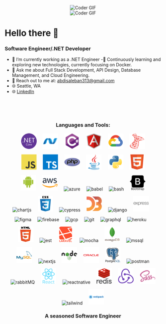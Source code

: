 

<p align="center">
  <img alt="Coder GIF" height=250 width=350 src="https://magiccopy.xyz/assets/images/hadder.gif" />
  <br>
  <img alt="Coder GIF" height=250 width=350 src="https://images.squarespace-cdn.com/content/v1/5769fc401b631bab1addb2ab/1541580611624-TE64QGKRJG8SWAIUS7NS/ke17ZwdGBToddI8pDm48kPoswlzjSVMM-SxOp7CV59BZw-zPPgdn4jUwVcJE1ZvWQUxwkmyExglNqGp0IvTJZamWLI2zvYWH8K3-s_4yszcp2ryTI0HqTOaaUohrI8PI6FXy8c9PWtBlqAVlUS5izpdcIXDZqDYvprRqZ29Pw0o/coding-freak.gif" />
</p>





# Hello there 👋

### Software Engineer/.NET Developer

- 🔭 I’m currently working as a .NET Engineer 
-🌱 Continuously learning and exploring new technologies, currently focusing on Docker.
- 💬 Ask me about Full Stack Development, API Design, Database Management, and Cloud Engineering.
- 📧 Reach out to me at: abdisaleban313@gmail.com
- 🌐 Seattle, WA
- 🌐 [LinkedIn](https://www.linkedin.com/in/abdisaleban/) 


<br/>




<br>
<br>


<h3 align="center">Languages and Tools:</h3>



<p align="center">
    <img src="https://raw.githubusercontent.com/devicons/devicon/master/icons/dotnetcore/dotnetcore-original.svg" alt=".NET Core" height="50">&nbsp;&nbsp;&nbsp;&nbsp;
    <img src="https://raw.githubusercontent.com/devicons/devicon/master/icons/dot-net/dot-net-original.svg" alt=".NET" height="50">&nbsp;&nbsp;&nbsp;&nbsp;
    <img src="https://raw.githubusercontent.com/devicons/devicon/master/icons/csharp/csharp-original.svg" alt="C#" height="50">&nbsp;&nbsp;&nbsp;&nbsp;
    <img src="https://raw.githubusercontent.com/devicons/devicon/master/icons/angularjs/angularjs-original.svg" alt="Angular" height="50">&nbsp;&nbsp;&nbsp;&nbsp;
    <img src="https://raw.githubusercontent.com/devicons/devicon/master/icons/googlecloud/googlecloud-original.svg" alt="Google Cloud Platform" height="50">&nbsp;&nbsp;&nbsp;&nbsp;
    <img src="https://raw.githubusercontent.com/devicons/devicon/master/icons/microsoftsqlserver/microsoftsqlserver-plain.svg" alt="T-SQL" height="50">
   
</p>




<p align="center">
    <img src="https://raw.githubusercontent.com/devicons/devicon/master/icons/javascript/javascript-original.svg" alt="javascript"  height="50">&nbsp;&nbsp;&nbsp;&nbsp;
    <img src="https://raw.githubusercontent.com/devicons/devicon/master/icons/typescript/typescript-original.svg" alt="typescript"  height="50">&nbsp;&nbsp;&nbsp;&nbsp;
    <img src="https://raw.githubusercontent.com/devicons/devicon/master/icons/php/php-original.svg" alt="php"  height="50">&nbsp;&nbsp;&nbsp;&nbsp;
    <img src="https://raw.githubusercontent.com/devicons/devicon/master/icons/java/java-original.svg" alt="java"  height="50">&nbsp;&nbsp;&nbsp;&nbsp;
    <img src="https://raw.githubusercontent.com/devicons/devicon/master/icons/python/python-original.svg" alt="python"  height="50">&nbsp;&nbsp;&nbsp;&nbsp;
    <img src="https://raw.githubusercontent.com/devicons/devicon/master/icons/html5/html5-original.svg" alt="html"  height="50">
</p>
<p align="center">
    <img src="https://raw.githubusercontent.com/devicons/devicon/master/icons/android/android-original-wordmark.svg" alt="android"  height="50">&nbsp;&nbsp;&nbsp;&nbsp;
    <img src="https://raw.githubusercontent.com/devicons/devicon/master/icons/amazonwebservices/amazonwebservices-original-wordmark.svg" alt="aws"  height="50">&nbsp;&nbsp;&nbsp;&nbsp;
    <img src="https://www.vectorlogo.zone/logos/microsoft_azure/microsoft_azure-icon.svg" alt="azure" height="50">&nbsp;&nbsp;&nbsp;&nbsp;
    <img src="https://www.vectorlogo.zone/logos/babeljs/babeljs-icon.svg" alt="babel"  height="50">&nbsp;&nbsp;&nbsp;&nbsp;
    <img src="https://www.vectorlogo.zone/logos/gnu_bash/gnu_bash-icon.svg" alt="bash"  height="50">&nbsp;&nbsp;&nbsp;&nbsp;
    <img src="https://raw.githubusercontent.com/devicons/devicon/master/icons/bootstrap/bootstrap-plain-wordmark.svg" alt="bootstrap"  height="50">
</p>
<p align="center">
    <img src="https://www.chartjs.org/media/logo-title.svg" alt="chartjs" height="50">&nbsp;&nbsp;&nbsp;&nbsp;
    <img src="https://raw.githubusercontent.com/devicons/devicon/master/icons/css3/css3-original-wordmark.svg" alt="css3"  height="50">&nbsp;&nbsp;&nbsp;&nbsp;
    <img src="https://raw.githubusercontent.com/simple-icons/simple-icons/6e46ec1fc23b60c8fd0d2f2ff46db82e16dbd75f/icons/cypress.svg" alt="cypress"  height="50">&nbsp;&nbsp;&nbsp;&nbsp;
    <img src="https://raw.githubusercontent.com/devicons/devicon/master/icons/d3js/d3js-original.svg" alt="d3js"  height="50">&nbsp;&nbsp;&nbsp;&nbsp;
    <img src="https://cdn.worldvectorlogo.com/logos/django.svg" alt="django" height="50">&nbsp;&nbsp;&nbsp;&nbsp;
    <img src="https://raw.githubusercontent.com/devicons/devicon/master/icons/express/express-original-wordmark.svg" alt="express"  height="50">&nbsp;&nbsp;&nbsp;&nbsp;
</p>
<p align="center">
    <img src="https://www.vectorlogo.zone/logos/figma/figma-icon.svg" alt="figma" height="50">&nbsp;&nbsp;&nbsp;&nbsp;
    <img src="https://www.vectorlogo.zone/logos/firebase/firebase-icon.svg" alt="firebase" height="50">&nbsp;&nbsp;&nbsp;&nbsp;
    <img src="https://www.vectorlogo.zone/logos/google_cloud/google_cloud-icon.svg" alt="gcp" height="50">&nbsp;&nbsp;&nbsp;&nbsp;
    <img src="https://www.vectorlogo.zone/logos/git-scm/git-scm-icon.svg" alt="git"  height="50">&nbsp;&nbsp;&nbsp;&nbsp;
    <img src="https://www.vectorlogo.zone/logos/graphql/graphql-icon.svg" alt="graphql" height="50">&nbsp;&nbsp;&nbsp;&nbsp;
    <img src="https://www.vectorlogo.zone/logos/heroku/heroku-icon.svg" alt="heroku" height="50">&nbsp;&nbsp;&nbsp;&nbsp;
</p>
<p align="center">
    <img src="https://raw.githubusercontent.com/devicons/devicon/master/icons/html5/html5-original-wordmark.svg" alt="html5" height="50">&nbsp;&nbsp;&nbsp;&nbsp;
    <img src="https://www.vectorlogo.zone/logos/jestjsio/jestjsio-icon.svg" alt="jest"  height="50">&nbsp;&nbsp;&nbsp;&nbsp;
    <img src="https://raw.githubusercontent.com/devicons/devicon/master/icons/laravel/laravel-plain-wordmark.svg" alt="laravel" height="50">&nbsp;&nbsp;&nbsp;&nbsp;
    <img src="https://www.vectorlogo.zone/logos/mochajs/mochajs-icon.svg" alt="mocha"  height="50">&nbsp;&nbsp;&nbsp;&nbsp;
    <img src="https://raw.githubusercontent.com/devicons/devicon/master/icons/mongodb/mongodb-original-wordmark.svg" alt="mongodb"  height="50">&nbsp;&nbsp;&nbsp;&nbsp;
    <img src="https://www.svgrepo.com/show/303229/microsoft-sql-server-logo.svg" alt="mssql" height="50">&nbsp;&nbsp;&nbsp;&nbsp;
</p>
<p align="center">
    <img src="https://raw.githubusercontent.com/devicons/devicon/master/icons/mysql/mysql-original-wordmark.svg" alt="mysql" height="50">&nbsp;&nbsp;&nbsp;&nbsp;
    <img src="https://cdn.worldvectorlogo.com/logos/nextjs-2.svg" alt="nextjs"  height="50">&nbsp;&nbsp;&nbsp;&nbsp;
    <img src="https://raw.githubusercontent.com/devicons/devicon/master/icons/nodejs/nodejs-original-wordmark.svg" alt="nodejs"  height="50">&nbsp;&nbsp;&nbsp;&nbsp;
    <img src="https://raw.githubusercontent.com/devicons/devicon/master/icons/oracle/oracle-original.svg" alt="oracle" height="50">&nbsp;&nbsp;&nbsp;&nbsp;
    <img src="https://raw.githubusercontent.com/devicons/devicon/master/icons/postgresql/postgresql-original-wordmark.svg" alt="postgresql" height="50">&nbsp;&nbsp;&nbsp;&nbsp;
    <img src="https://www.vectorlogo.zone/logos/getpostman/getpostman-icon.svg" alt="postman"  height="50">
</p>
<p align="center">
    <img src="https://www.vectorlogo.zone/logos/rabbitmq/rabbitmq-icon.svg" alt="rabbitMQ"  height="50">&nbsp;&nbsp;&nbsp;&nbsp;
    <img src="https://raw.githubusercontent.com/devicons/devicon/master/icons/react/react-original-wordmark.svg" alt="react" height="50">&nbsp;&nbsp;&nbsp;&nbsp;
    <img src="https://reactnative.dev/img/header_logo.svg" alt="reactnative"  height="50">&nbsp;&nbsp;&nbsp;&nbsp;
    <img src="https://raw.githubusercontent.com/devicons/devicon/master/icons/redis/redis-original-wordmark.svg" alt="redis"  height="50">&nbsp;&nbsp;&nbsp;&nbsp;
    <img src="https://raw.githubusercontent.com/devicons/devicon/master/icons/redux/redux-original.svg" alt="redux" height="50">&nbsp;&nbsp;&nbsp;&nbsp;
    <img src="https://raw.githubusercontent.com/devicons/devicon/master/icons/sass/sass-original.svg" alt="sass" height="50">
</p>
<p align="center">
    <img src="https://www.vectorlogo.zone/logos/tailwindcss/tailwindcss-icon.svg" alt="tailwind"  height="50">&nbsp;&nbsp;&nbsp;&nbsp;
    <img src="https://raw.githubusercontent.com/devicons/devicon/d00d0969292a6569d45b06d3f350f463a0107b0d/icons/webpack/webpack-original-wordmark.svg" alt="webpack"  height="50">

</p>







<h3 align="center">A seasoned Software Engineer</h3>












